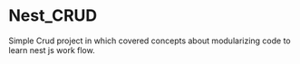 # Nest_CRUD
Simple Crud project in which covered concepts about modularizing code to learn nest js work flow.

